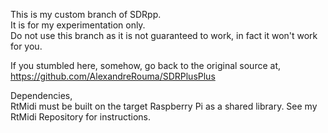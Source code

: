 This is my custom branch of SDRpp.  
It is for my experimentation only.  
Do not use this branch as it is not guaranteed to work, in fact it won't work for you.  
  
If you stumbled here, somehow, go back to the original source at,  
https://github.com/AlexandreRouma/SDRPlusPlus  

Dependencies,  
RtMidi must be built on the target Raspberry Pi as a shared library. See my RtMidi Repository for instructions.
